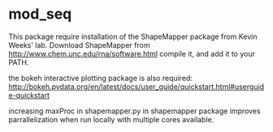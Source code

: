 # mod_seq
This package require installation of the ShapeMapper package from Kevin Weeks' lab.
Download ShapeMapper from http://www.chem.unc.edu/rna/software.html compile it, and add it to your PATH.

the bokeh interactive plotting package is also required:
http://bokeh.pydata.org/en/latest/docs/user_guide/quickstart.html#userguide-quickstart

increasing maxProc in shapemapper.py in shapemapper package improves parrallelization when run locally with multiple
cores available.

